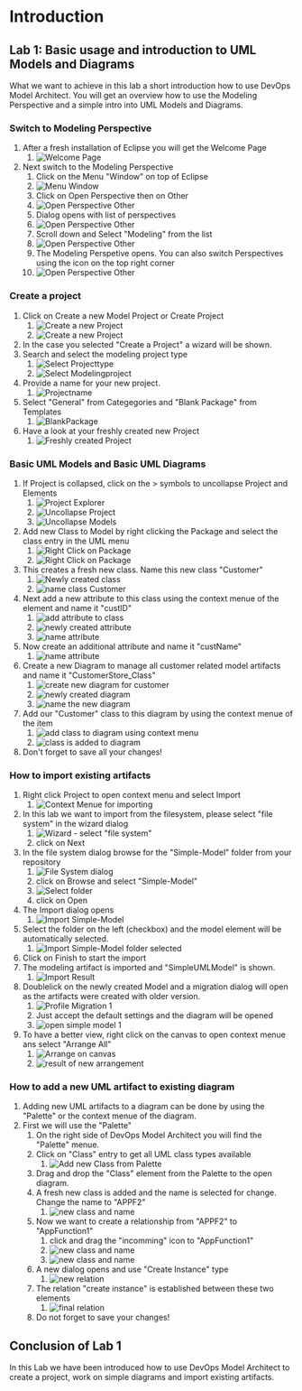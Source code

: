 # Introduction

## Lab 1: Basic usage and introduction to UML Models and Diagrams

What we want to achieve in this lab a short introduction how to use DevOps Model Architect. You will get an overview how to use the Modeling Perspective and a simple intro into UML Models and Diagrams.

### Switch to Modeling Perspective

1. After a fresh installation of Eclipse you will get the Welcome Page
   1. ![Welcome Page](images/0000_1_Eclipse_Welcome.png)
2. Next switch to the Modeling Perspective
   1. Click on the Menu "Window" on top of Eclipse
   2. ![Menu Window](images/0000_1_Perspective_1.png)
   3. Click on Open Perspective then on Other
   4. ![Open Perspective Other](images/0000_1_Perspective_2.png)
   5. Dialog opens with list of perspectives
   6. ![Open Perspective Other](images/0000_1_Perspective_3.png)
   7. Scroll down and Select "Modeling" from the list
   8. ![Open Perspective Other](images/0000_1_Perspective_4.png)
   9. The Modeling Perspetive opens. You can also switch Perspectives using the icon on the top right corner
   10. ![Open Perspective Other](images/0000_1_Perspective_5.png)

### Create a project

1. Click on Create a new Model Project or Create Project
   1. ![Create a new Project](images/0001_1_Create_Model_Project.png)
   2. ![Create a new Project](images/0001_1_Create_Project.png)
2. In the case you selected "Create a Project" a wizard will be shown.
3. Search and select the modeling project type
   1. ![Select Projecttype](images/0001_2_SelectProjectType.png)
   2. ![Select Modelingproject](images/0001_3_ModelingProject.png)
4. Provide a name for your new project.
   1. ![Projectname](images/0001_4_ProjectName.png)
5. Select "General" from Categegories and "Blank Package" from Templates
   1. ![BlankPackage](images/0001_5_BlankPackage.png)
6. Have a look at your freshly created new Project
   1. ![Freshly created Project](images/0001_6_NewlyCreatedProject.png)

### Basic UML Models and Basic UML Diagrams

1. If Project is collapsed, click on the > symbols to uncollapse Project and Elements
   1. ![Project Explorer](images/0001_7_project_explorer.png)
   2. ![Uncollapse Project](images/0001_8_uncollapse_project.png)
   3. ![Uncollapse Models](images/0001_9_uncollapse_models.png)
2. Add new Class to Model by right clicking the Package and select the class entry in the UML menu
   1. ![Right Click on Package](images/0002_1_add_uml_element.png)
   2. ![Right Click on Package](images/0002_2_add_class.png)
3. This creates a fresh new class. Name this new class "Customer"
   1. ![Newly created class](images/0002_3_newly_created_class.png)
   2. ![name class Customer](images/0002_4_name_class.png)
4. Next add a new attribute to this class using the context menue of the element and name it "custID"
   1. ![add attribute to class](images/0002_5_add_attribute_to_class.png)
   2. ![newly created attribute](images/0002_6_newly_created_attribute.png)
   3. ![name attribute](images/0002_7_name_attribute.png)
5. Now create an additional attribute and name it "custName"
   1. ![name attribute](images/0002_8_add_another_attribute_and_name.png)
6. Create a new Diagram to manage all customer related model artifacts and name it "CustomerStore_Class"
   1. ![create new diagram for customer](images/0003_1_add_class_diagram.png)
   2. ![newly created diagram](images/0003_2_newly_created_diagram.png)
   3. ![name the new diagram](images/0003_3_name_diagram.png)
7. Add our "Customer" class to this diagram by using the context menue of the item
   1. ![add class to diagram using context menu](images/0003_4_add_existing_class_to_diagram.png)
   2. ![class is added to diagram](images/0003_5_existing_class_added.png)
8. Don't forget to save all your changes!

### How to import existing artifacts

1. Right click Project to open context menu and select Import
   1. ![Context Menue for importing](images/0004_1_ImportArtifact.png)
2. In this lab we want to import from the filesystem, please select "file system" in the wizard dialog
   1. ![Wizard - select "file system"](images/0004_2_ImportFileSystem.png)
   2. click on Next
3. In the file system dialog browse for the "Simple-Model" folder from your repository
   1. ![File System dialog](images/0004_3_SelectDirectory_1.png)
   2. click on Browse and select "Simple-Model"
   3. ![Select folder](images/0004_3_SelectDirectory_2.png)
   4. click on Open
4. The Import dialog opens
   1. ![Import Simple-Model](images/0004_4_ImportModel_1.png)
5. Select the folder on the left (checkbox) and the model element will be automatically selected.
   1. ![Import Simple-Model folder selected](images/0004_4_ImportModel_2.png)
6. Click on Finish to start the import
7. The modeling artifact is imported and "SimpleUMLModel" is shown.
   1. ![Import Result](images/0004_5_ImportResult.png)
8. Doublelick on the newly created Model and a migration dialog will open as the artifacts were created with older version.
   1. ![Profile Migration 1](images/0004_6_OpenModel_1.png)
   2. Just accept the default settings and the diagram will be opened
   3. ![open simple model 1](images/0004_6_OpenModel_2.png)
9. To have a better view, right click on the canvas to open context menue ans select "Arrange All"
   1. ![Arrange on canvas](images/0004_6_OpenModel_3.png)
   2. ![result of new arrangement](images/0004_6_OpenModel_4.png)

### How to add a new UML artifact to existing diagram

1. Adding new UML artifacts to a diagram can be done by using the "Palette" or the context menue of the diagram.
2. First we will use the "Palette"
   1. On the right side of DevOps Model Architect you will find the "Palette" menue.
   2. Click on "Class" entry to get all UML class types available
      1. ![Add new Class from Palette](images/0004_7_AddModelElement_1.png)
   3. Drag and drop the "Class" element from the Palette to the open diagram.
   4. A fresh new class is added and the name is selected for change. Change the name to "APPF2"
      1. ![new class and name](images/0004_7_AddModelElement_2.png)
   5. Now we want to create a relationship from "APPF2" to "AppFunction1"
      1. click and drag the "incomming" icon to "AppFunction1"
      2. ![new class and name](images/0004_7_AddModelElement_3.png)
      3. ![new class and name](images/0004_7_AddModelElement_4.png)
   6. A new dialog opens and use "Create Instance" type
      1. ![new relation](images/0004_7_AddModelElement_5.png)
   7. The relation "create instance" is established between these two elements
      1. ![final relation](images/0004_7_AddModelElement_6.png)
   8. Do not forget to save your changes!

## Conclusion of Lab 1

In this Lab we have been introduced how to use DevOps Model Architect to create a project, work on simple diagrams and import existing artifacts.
